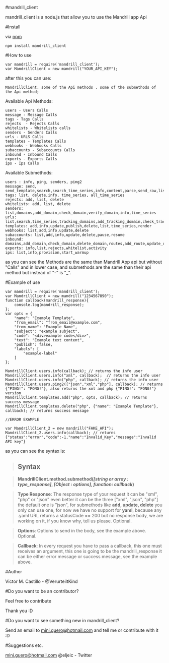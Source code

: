 #mandrill_client


mandrill_client is a node.js that allow you to use the Mandrill app Api

#Install

via [npm](https://npmjs.org)
	
	npm install mandrill_client


#How to use

	var mandrill = require('mandrill_client');
	var MandrillClient = new mandrill("YOUR_API_KEY");

after this you can use:

	MandrillClient. some of the Api methods . some of the submethods of the Api method;

Available Api Methods:
	
	users - Users Calls
	message - Message Calls	
	tags - Tags Calls
	rejects  - Rejects Calls
	whitelists - Whitelists calls
	senders - Senders Calls
	urls - URLS Calls
	templates - Templates Calls
	webhooks - Webhooks Calls
	subaccounts - Subaccounts Calls
	inbound - Inbound Calls
	exports - Exports Calls
	ips - Ips Calls

Available Submethods:

	users : info, ping, senders, ping2
	message: send, send_template,search,search_time_series,info,content,parse,send_raw,list_scheduled,cancel_scheduled,reschedule
	tags: list, delete,info, time_series, all_time_series
	rejects: add, list, delete
	whitelists: add, list, delete
	senders: list,domains,add_domain,check_domain,verify_domain,info,time_series
	urls: list,search,time_series,tracking_domains,add_tracking_domain,check_tracking_domain
	templates: add,info,update,publish,delete,list,time_series,render
	webhooks: list,add,info,update,delete
	subaccounts: list,add,info,update,delete,pause,resume
	inbound: domains,add_domain,check_domain,delete_domain,routes,add_route,update_route,delete_route,send_raw
	exports: info,list,rejects,whitelist,activity
	ips: list,info,provision,start_warmup

as you can see the Methods are the same than Mandrill App api but without "Calls" and in lower case, and submethods are the same than their api method but instead of "-" is "_".

#Example of use

	var mandrill = require('mandrill_client');
	var MandrillClient = new mandrill("1234567890");
	function callback(mandrill_response){
		console.log(mandrill_response);
	};
	var opts = {
	    "name": "Example Template",
	    "from_email": "from_email@example.com",
	    "from_name": "Example Name",
	    "subject": "example subject",
	    "code": "<div>example code</div>",
	    "text": "Example text content",
	    "publish": false,
	    "labels": [
	        "example-label"
	    ]
	};

	MandrillClient.users.info(callback); // returns the info user
	MandrillClient.users.info("xml", callback);  // returns the info user
	MandrillClient.users.info("php", callback); // returns the info user
	MandrillClient.users.ping2(["json","xml","php"], callback); // returns {"PING!": "PONG!"}, also returns the xml and php {"PING!": "PONG!"} version
	MandrillClient.templates.add("php", opts, callback); // returns success message
	MandrillClient.templates.delete("php", {"name": "Example Template"}, callback); // returns success message

    //ERROR EXAMPLE
	
	var MandrillClient_2 = new mandrill("FAKE_API");
	MandrillClient_2.users.info(callback); // returns {"status":"error","code":-1,"name":"Invalid_Key","message":"Invalid API key"}


as you can see the syntax is:

> ## Syntax

> **MandrillClient.method.submethod(*[string or array : type_response]*, *[Object : options]*, *function: callback*)**

> **Type Response**: The response type of your request it can be "xml", "php" or "json" even better it can be the three ["xml", "json", "php"] the default one is "json", for submethods like **add, update, delete** you only can use one, for now we have no support for **yaml**, because any .yaml URL returns a statusCode == 200 but no response body, we are working on it, if you know why, tell us please. Optional.

> **Options**: Options to send in the body, see the example above. Optional.

> **Callback**: In every request you have to pass a callback, this one must receives an argument, this one is going to be the mandrill_response it can be either error message or success message, see the example above.




#Author

Victor M. Castillo - @VerurteiltKind

#Do you want to be an contributor?

Feel free to contribute 

Thank you :D

#Do you want to see something new in mandrill_client? 

Send an email to mini.guero@hotmail.com and tell me or contribute with it :D

#Suggestions etc.

mini.guero@hotmail.com
@eljeic - Twitter